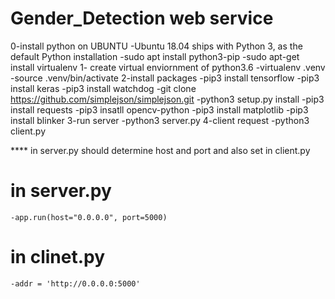 # Gender_Detection web service
0-install python on UBUNTU
	-Ubuntu 18.04 ships with Python 3, as the default Python installation
	-sudo apt install python3-pip
	-sudo apt-get install virtualenv
1- create virtual enviornment of python3.6
	-virtualenv .venv
	-source .venv/bin/activate
2-install packages
	-pip3 install tensorflow
	-pip3 install keras
	-pip3 install watchdog
	-git clone https://github.com/simplejson/simplejson.git
	-python3 setup.py install
	-pip3 install requests
	-pip3 insatll opencv-python
	-pip3 install matplotlib
	-pip3 install blinker
3-run server 
	-python3 server.py
4-client request
	-python3 client.py


**** in server.py should determine host and port and also set in client.py

# in server.py
	-app.run(host="0.0.0.0", port=5000)
# in clinet.py
	-addr = 'http://0.0.0.0:5000'

